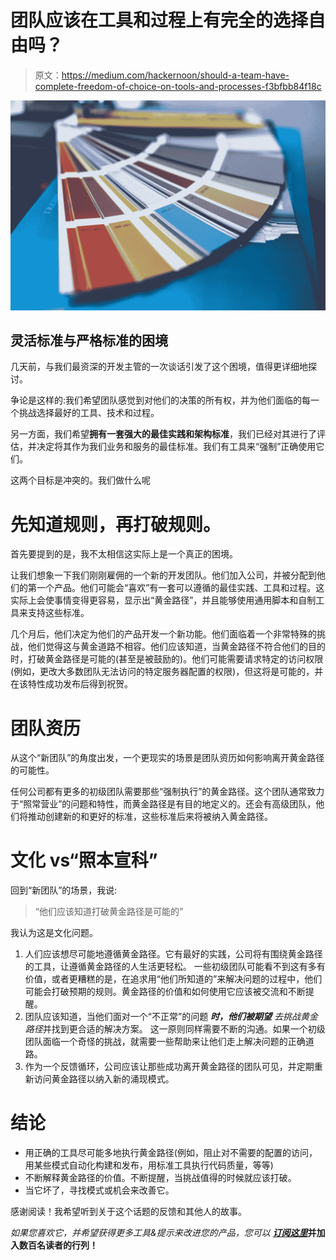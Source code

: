 # 团队应该在工具和过程上有完全的选择自由吗？

> 原文：<https://medium.com/hackernoon/should-a-team-have-complete-freedom-of-choice-on-tools-and-processes-f3bfbb84f18c>

![](img/b301d3eefb41b715dbff9f303d573fc4.png)

## 灵活标准与严格标准的困境

几天前，与我们最资深的开发主管的一次谈话引发了这个困境，值得更详细地探讨。

争论是这样的:我们希望团队感觉到对他们的决策的所有权，并为他们面临的每一个挑战选择最好的工具、技术和过程。

另一方面，我们希望**拥有一套强大的最佳实践和架构标准**，我们已经对其进行了评估，并决定将其作为我们业务和服务的最佳标准。我们有工具来“强制”正确使用它们。

这两个目标是冲突的。我们做什么呢

# 先知道规则，再打破规则。

首先要提到的是，我不太相信这实际上是一个真正的困境。

让我们想象一下我们刚刚雇佣的一个新的开发团队。他们加入公司，并被分配到他们的第一个产品。他们可能会“喜欢”有一套可以遵循的最佳实践、工具和过程。这实际上会使事情变得更容易，显示出“黄金路径”，并且能够使用通用脚本和自制工具来支持这些标准。

几个月后，他们决定为他们的产品开发一个新功能。他们面临着一个非常特殊的挑战，他们觉得这与黄金道路不相容。他们应该知道，当黄金路径不符合他们的目的时，打破黄金路径是可能的(甚至是被鼓励的)。他们可能需要请求特定的访问权限(例如，更改大多数团队无法访问的特定服务器配置的权限)，但这将是可能的，并在该特性成功发布后得到祝贺。

# 团队资历

从这个“新团队”的角度出发，一个更现实的场景是团队资历如何影响离开黄金路径的可能性。

任何公司都有更多的初级团队需要那些“强制执行”的黄金路径。这个团队通常致力于“照常营业”的问题和特性，而黄金路径是有目的地定义的。还会有高级团队，他们将推动创建新的和更好的标准，这些标准后来将被纳入黄金路径。

# 文化 vs“照本宣科”

回到“新团队”的场景，我说:

> “他们应该知道打破黄金路径是可能的”

我认为这是文化问题。

1.  人们应该想尽可能地遵循黄金路径。它有最好的实践，公司将有围绕黄金路径的工具，让遵循黄金路径的人生活更轻松。
    一些初级团队可能看不到这有多有价值，或者更糟糕的是，在追求用“他们所知道的”来解决问题的过程中，他们可能会打破预期的规则。黄金路径的价值和如何使用它应该被交流和不断提醒。
2.  团队应该知道，当他们面对一个“不正常”的问题 ***时，他们被期望*** *去挑战黄金路径*并找到更合适的解决方案。
    这一原则同样需要不断的沟通。如果一个初级团队面临一个奇怪的挑战，就需要一些帮助来让他们走上解决问题的正确道路。
3.  作为一个反馈循环，公司应该让那些成功离开黄金路径的团队可见，并定期重新访问黄金路径以纳入新的涌现模式。

# 结论

*   用正确的工具尽可能多地执行黄金路径(例如，阻止对不需要的配置的访问，用某些模式自动化构建和发布，用标准工具执行代码质量，等等)
*   不断解释黄金路径的价值。不断提醒，当挑战值得的时候就应该打破。
*   当它坏了，寻找模式或机会来改善它。

感谢阅读！我希望听到关于这个话题的反馈和其他人的故事。

*如果您喜欢它，并希望获得更多工具&提示来改进您的产品，您可以* [***订阅这里***](//my.leadpages.net/serve-leadbox/1440c1173f72a2:111de60b7f46dc)**并加入数百名读者的行列！**